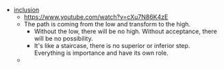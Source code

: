 - [inclusion](<inclusion.md>)
    - https://www.youtube.com/watch?v=cXu7N86K4zE
    - The path is coming from the low and transform to the high.
        - Without the low, there will be no high. Without acceptance, there will be no possibility. 
        - It's like a staircase, there is no superior or inferior step. Everything is importance and have its own role.
    - 
